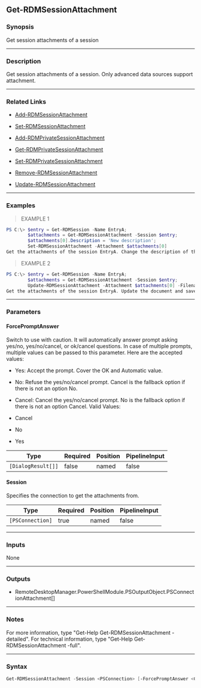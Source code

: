 Get-RDMSessionAttachment
------------------------

### Synopsis
Get session attachments of a session

---

### Description

Get session attachments of a session. Only advanced data sources support attachment.

---

### Related Links
* [Add-RDMSessionAttachment](Add-RDMSessionAttachment)

* [Set-RDMSessionAttachment](Set-RDMSessionAttachment)

* [Add-RDMPrivateSessionAttachment](Add-RDMPrivateSessionAttachment)

* [Get-RDMPrivateSessionAttachment](Get-RDMPrivateSessionAttachment)

* [Set-RDMPrivateSessionAttachment](Set-RDMPrivateSessionAttachment)

* [Remove-RDMSessionAttachment](Remove-RDMSessionAttachment)

* [Update-RDMSessionAttachment](Update-RDMSessionAttachment)

---

### Examples
> EXAMPLE 1

```PowerShell
PS C:\> $entry = Get-RDMSession -Name EntryA;
        $attachments = Get-RDMSessionAttachment -Session $entry;
        $attachments[0].Description = 'New description';
        Set-RDMSessionAttachment -Attachment $attachments[0]
Get the attachments of the session EntryA. Change the description of the desired attachment and save the modification.
```
> EXAMPLE 2

```PowerShell
PS C:\> $entry = Get-RDMSession -Name EntryA;
        $attachments = Get-RDMSessionAttachment -Session $entry;
        Update-RDMSessionAttachment -Attachment $attachments[0] -Filename 'C:\another\path\filename.ext'
Get the attachments of the session EntryA. Update the document and save it.
```

---

### Parameters
#### **ForcePromptAnswer**
Switch to use with caution. It will automatically answer prompt asking yes/no, yes/no/cancel, or ok/cancel questions. In case of multiple prompts, multiple values can be passed to this parameter. Here are the accepted values:
* Yes: Accept the prompt. Cover the OK and Automatic value.
* No: Refuse the yes/no/cancel prompt. Cancel is the fallback option if there is not an option No.
* Cancel: Cancel the yes/no/cancel prompt. No is the fallback option if there is not an option Cancel.
Valid Values:

* Cancel
* No
* Yes

|Type              |Required|Position|PipelineInput|
|------------------|--------|--------|-------------|
|`[DialogResult[]]`|false   |named   |false        |

#### **Session**
Specifies the connection to get the attachments from.

|Type            |Required|Position|PipelineInput|
|----------------|--------|--------|-------------|
|`[PSConnection]`|true    |named   |false        |

---

### Inputs
None

---

### Outputs
* RemoteDesktopManager.PowerShellModule.PSOutputObject.PSConnectionAttachment[]

---

### Notes
For more information, type "Get-Help Get-RDMSessionAttachment -detailed". For technical information, type "Get-Help Get-RDMSessionAttachment -full".

---

### Syntax
```PowerShell
Get-RDMSessionAttachment -Session <PSConnection> [-ForcePromptAnswer <Cancel | No | Yes>] [<CommonParameters>]
```
